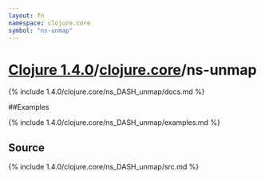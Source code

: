 ```yaml
---
layout: fn
namespace: clojure.core
symbol: "ns-unmap"
---
```


# [Clojure 1.4.0](../../)/[clojure.core](../)/ns-unmap

{% include 1.4.0/clojure.core/ns_DASH_unmap/docs.md %}

##Examples

{% include 1.4.0/clojure.core/ns_DASH_unmap/examples.md %}
## Source
{% include 1.4.0/clojure.core/ns_DASH_unmap/src.md %}

